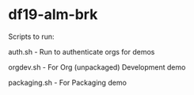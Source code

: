# df19-alm-brk

Scripts to run:

auth.sh - Run to authenticate orgs for demos

orgdev.sh - For Org (unpackaged) Development demo

packaging.sh - For Packaging demo


